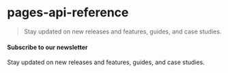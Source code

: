 # pages-api-reference

> Stay updated on new releases and features, guides, and case studies.



#### Subscribe to our newsletter

Stay updated on new releases and features, guides, and case studies.
